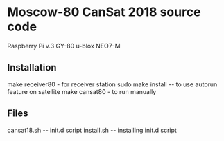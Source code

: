 # Moscow-80 CanSat 2018 source code

Raspberry Pi v.3
GY-80
u-blox NEO7-M

## Installation

 make receiver80 - for receiver station
 sudo make install -- to use autorun feature on satellite
 make cansat80 - to run manually


## Files
cansat18.sh -- init.d script
install.sh -- installing init.d script
